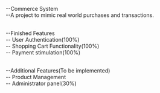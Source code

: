 --Commerce System <br>
--A project to mimic real world purchases and transactions. <br>

<br>--Finished Features
   <br>-- User Authentication(100%)
   <br>-- Shopping Cart Functionality(100%)
   <br>-- Payment stimulation(100%)
   
<br>--Additional Features(To be implemented)
     <br>-- Product Management
     <br>-- Administrator panel(30%)
